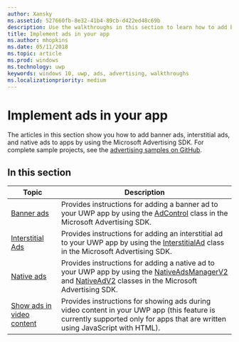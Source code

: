 ```yaml
---
author: Xansky
ms.assetid: 527660fb-8e32-41b4-89cb-d422ed48c69b
description: Use the walkthroughs in this section to learn how to add banner ads, interstitial ads, and native ads to apps by using the Microsoft Advertising SDK.
title: Implement ads in your app
ms.author: mhopkins
ms.date: 05/11/2018
ms.topic: article
ms.prod: windows
ms.technology: uwp
keywords: windows 10, uwp, ads, advertising, walkthroughs
ms.localizationpriority: medium
---
```


# Implement ads in your app

The articles in this section show you how to add banner ads, interstitial ads, and native ads to apps by using the Microsoft Advertising SDK. For complete sample projects, see the [advertising samples on GitHub](http://aka.ms/githubads).

## In this section

|  Topic    | Description |               
|----------|-------|
| [Banner ads](banner-ads.md)     | Provides instructions for adding a banner ad to your UWP app by using the [AdControl](https://docs.microsoft.com/uwp/api/microsoft.advertising.winrt.ui.adcontrol) class in the Microsoft Advertising SDK.        |
| [Interstitial Ads](interstitial-ads.md)    | Provides instructions for adding an interstitial ad to your UWP app by using the [InterstitialAd](https://docs.microsoft.com/uwp/api/microsoft.advertising.winrt.ui.interstitialad) class in the Microsoft Advertising SDK.       |
| [Native ads](native-ads.md)       | Provides instructions for adding a native ad to your UWP app by using the [NativeAdsManagerV2](https://docs.microsoft.com/uwp/api/microsoft.advertising.winrt.ui.nativeadsmanagerv2) and [NativeAdV2](https://docs.microsoft.com/uwp/api/microsoft.advertising.winrt.ui.nativeadv2) classes in the Microsoft Advertising SDK.  |
| [Show ads in video content](add-advertisements-to-video-content.md)     |  Provides instructions for showing ads during video content in your UWP app (this feature is currently supported only for apps that are written using JavaScript with HTML). |



 

 
